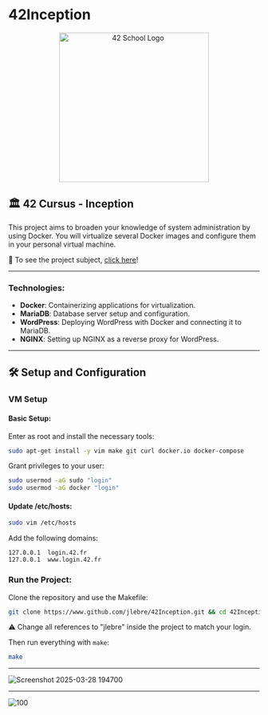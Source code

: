 # 42Inception

<p align="center">
  <img src="https://user-images.githubusercontent.com/94384240/170163573-2e001946-86f1-406b-9959-b0c39a007c0b.jpeg" alt="42 School Logo" width="300">
</p>

## 🏛 42 Cursus - Inception

This project aims to broaden your knowledge of system administration by using Docker. You will virtualize several Docker images and configure them in your personal virtual machine.

📜 To see the project subject, [click here](https://github.com/user-attachments/files/19511359/Inception.pdf)!  

---

### Technologies:
- **Docker**: Containerizing applications for virtualization.
- **MariaDB**: Database server setup and configuration.
- **WordPress**: Deploying WordPress with Docker and connecting it to MariaDB.
- **NGINX**: Setting up NGINX as a reverse proxy for WordPress.

---

## 🛠 Setup and Configuration

### VM Setup

#### Basic Setup:
Enter as root and install the necessary tools:
```bash
sudo apt-get install -y vim make git curl docker.io docker-compose
```

Grant privileges to your user:
```bash
sudo usermod -aG sudo "login"
sudo usermod -aG docker "login"
```

#### Update /etc/hosts:
```bash
sudo vim /etc/hosts
```
Add the following domains:
```
127.0.0.1  login.42.fr
127.0.0.1  www.login.42.fr
```

### Run the Project:
Clone the repository and use the Makefile:
```bash
git clone https://www.github.com/jlebre/42Inception.git && cd 42Inception
```
⚠️ Change all references to "jlebre" inside the project to match your login.

Then run everything with `make`:
```bash
make
```

---

![Screenshot 2025-03-28 194700](https://github.com/user-attachments/assets/49279b18-e08d-46dd-827f-e95926a40760)


---

![100](https://user-images.githubusercontent.com/94384240/170165431-9908395e-0389-4a13-a0cc-2593a32a0939.png)
